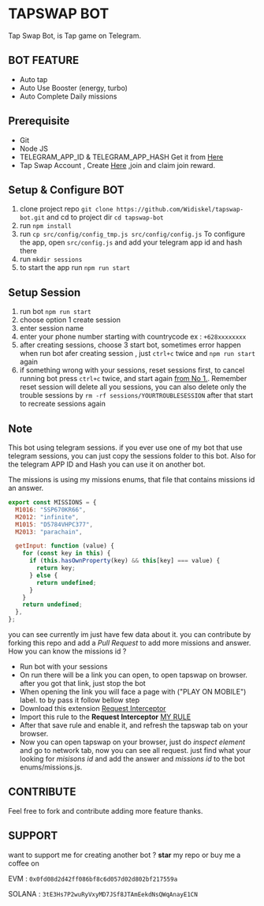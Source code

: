 # TAPSWAP BOT

Tap Swap Bot, is Tap game on Telegram.

## BOT FEATURE

- Auto tap
- Auto Use Booster (energy, turbo)
- Auto Complete Daily missions

## Prerequisite

- Git
- Node JS
- TELEGRAM_APP_ID & TELEGRAM_APP_HASH Get it from [Here](https://my.telegram.org/auth?to=apps)
- Tap Swap Account , Create [Here](https://t.me/tapswap_mirror_bot?start=r_5703822759) ,join and claim join reward.

## Setup & Configure BOT

1. clone project repo `git clone https://github.com/Widiskel/tapswap-bot.git` and cd to project dir `cd tapswap-bot`
2. run `npm install`
3. run `cp src/config/config_tmp.js src/config/config.js`
   To configure the app, open `src/config.js` and add your telegram app id and hash there
4. run `mkdir sessions`
5. to start the app run `npm run start`

## Setup Session

1. run bot `npm run start`
2. choose option 1 create session
3. enter session name
4. enter your phone number starting with countrycode ex : `+628xxxxxxxx`
5. after creating sessions, choose 3 start bot, sometimes error happen when run bot afer creating session , just `ctrl+c` twice and `npm run start` again
6. if something wrong with your sessions, reset sessions first, to cancel running bot press `ctrl+c` twice, and start again [from No 1.](#setup-session). Remember reset session will delete all you sessions, you can also delete only the trouble sessions by `rm -rf sessions/YOURTROUBLESESSION` after that start to recreate sessions again

## Note

This bot using telegram sessions. if you ever use one of my bot that use telegram sessions, you can just copy the sessions folder to this bot. Also for the telegram APP ID and Hash you can use it on another bot.

The missions is using my missions enums, that file that contains missions id an answer.
```js
export const MISSIONS = {
  M1016: "5SP670KR66",
  M2012: "infinite",
  M1015: "D5784VHPC377",
  M2013: "parachain",

  getInput: function (value) {
    for (const key in this) {
      if (this.hasOwnProperty(key) && this[key] === value) {
        return key;
      } else {
        return undefined;
      }
    }
    return undefined;
  },
};
```
you can see currently im just have few data about it. you can contribute by forking this repo and add a *Pull Request* to add more missions and answer. How you can know the missions id ?
- Run bot with your sessions
- On run there will be a link you can open, to open tapswap on browser. after you got that link, just stop the bot
- When opening the link you will face a page with ("PLAY ON MOBILE") label. to by pass it follow bellow step
- Download this extension [Request Interceptor](https://chromewebstore.google.com/detail/requestly-intercept-modif/mdnleldcmiljblolnjhpnblkcekpdkpa)
- Import this rule to the **Request Interceptor** [MY RULE](https://app.requestly.io/rules#sharedList/1721199958426-tapswap)
- After that save rule and enable it, and refresh the tapswap tab on your browser.
- Now you can open tapswap on your browser, just do *inspect element* and go to network tab, now you can see all request. just find what your looking for *misisons id* and add the answer and *missions id* to the bot enums/missions.js.

## CONTRIBUTE

Feel free to fork and contribute adding more feature thanks.

## SUPPORT

want to support me for creating another bot ?
**star** my repo or buy me a coffee on

EVM : `0x0fd08d2d42ff086bf8c6d057d02d802bf217559a`

SOLANA : `3tE3Hs7P2wuRyVxyMD7JSf8JTAmEekdNsQWqAnayE1CN`
